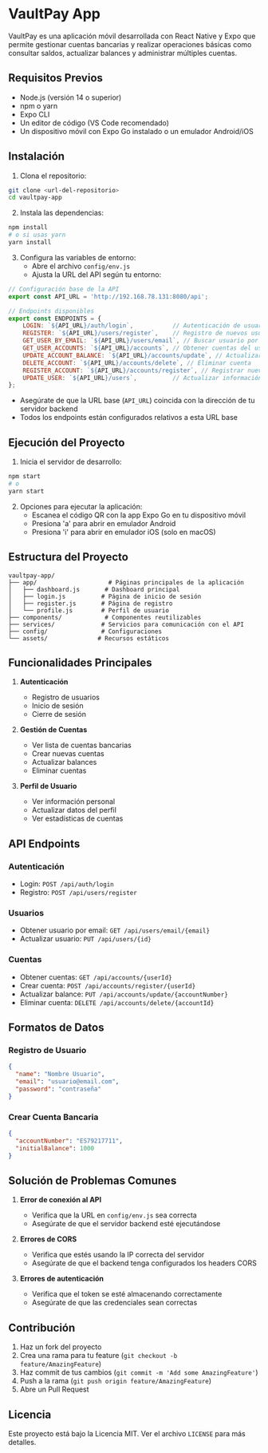 # VaultPay App

VaultPay es una aplicación móvil desarrollada con React Native y Expo que permite gestionar cuentas bancarias y realizar operaciones básicas como consultar saldos, actualizar balances y administrar múltiples cuentas.

## Requisitos Previos

- Node.js (versión 14 o superior)
- npm o yarn
- Expo CLI
- Un editor de código (VS Code recomendado)
- Un dispositivo móvil con Expo Go instalado o un emulador Android/iOS

## Instalación

1. Clona el repositorio:
```bash
git clone <url-del-repositorio>
cd vaultpay-app
```

2. Instala las dependencias:
```bash
npm install
# o si usas yarn
yarn install
```

3. Configura las variables de entorno:
   - Abre el archivo `config/env.js`
   - Ajusta la URL del API según tu entorno:
```javascript
// Configuración base de la API
export const API_URL = 'http://192.168.78.131:8080/api';

// Endpoints disponibles
export const ENDPOINTS = {
    LOGIN: `${API_URL}/auth/login`,           // Autenticación de usuarios
    REGISTER: `${API_URL}/users/register`,    // Registro de nuevos usuarios
    GET_USER_BY_EMAIL: `${API_URL}/users/email`, // Buscar usuario por email
    GET_USER_ACCOUNTS: `${API_URL}/accounts`, // Obtener cuentas del usuario
    UPDATE_ACCOUNT_BALANCE: `${API_URL}/accounts/update`, // Actualizar balance
    DELETE_ACCOUNT: `${API_URL}/accounts/delete`, // Eliminar cuenta
    REGISTER_ACCOUNT: `${API_URL}/accounts/register`, // Registrar nueva cuenta
    UPDATE_USER: `${API_URL}/users`,          // Actualizar información del usuario
};
```

   - Asegúrate de que la URL base (`API_URL`) coincida con la dirección de tu servidor backend
   - Todos los endpoints están configurados relativos a esta URL base

## Ejecución del Proyecto

1. Inicia el servidor de desarrollo:
```bash
npm start
# o
yarn start
```

2. Opciones para ejecutar la aplicación:
   - Escanea el código QR con la app Expo Go en tu dispositivo móvil
   - Presiona 'a' para abrir en emulador Android
   - Presiona 'i' para abrir en emulador iOS (solo en macOS)

## Estructura del Proyecto

```
vaultpay-app/
├── app/                    # Páginas principales de la aplicación
│   ├── dashboard.js       # Dashboard principal
│   ├── login.js          # Página de inicio de sesión
│   ├── register.js       # Página de registro
│   └── profile.js        # Perfil de usuario
├── components/            # Componentes reutilizables
├── services/             # Servicios para comunicación con el API
├── config/               # Configuraciones
└── assets/              # Recursos estáticos
```

## Funcionalidades Principales

1. **Autenticación**
   - Registro de usuarios
   - Inicio de sesión
   - Cierre de sesión

2. **Gestión de Cuentas**
   - Ver lista de cuentas bancarias
   - Crear nuevas cuentas
   - Actualizar balances
   - Eliminar cuentas

3. **Perfil de Usuario**
   - Ver información personal
   - Actualizar datos del perfil
   - Ver estadísticas de cuentas

## API Endpoints

### Autenticación
- Login: `POST /api/auth/login`
- Registro: `POST /api/users/register`

### Usuarios
- Obtener usuario por email: `GET /api/users/email/{email}`
- Actualizar usuario: `PUT /api/users/{id}`

### Cuentas
- Obtener cuentas: `GET /api/accounts/{userId}`
- Crear cuenta: `POST /api/accounts/register/{userId}`
- Actualizar balance: `PUT /api/accounts/update/{accountNumber}`
- Eliminar cuenta: `DELETE /api/accounts/delete/{accountId}`

## Formatos de Datos

### Registro de Usuario
```json
{
  "name": "Nombre Usuario",
  "email": "usuario@email.com",
  "password": "contraseña"
}
```

### Crear Cuenta Bancaria
```json
{
  "accountNumber": "ES79217711",
  "initialBalance": 1000
}
```

## Solución de Problemas Comunes

1. **Error de conexión al API**
   - Verifica que la URL en `config/env.js` sea correcta
   - Asegúrate de que el servidor backend esté ejecutándose

2. **Errores de CORS**
   - Verifica que estés usando la IP correcta del servidor
   - Asegúrate de que el backend tenga configurados los headers CORS

3. **Errores de autenticación**
   - Verifica que el token se esté almacenando correctamente
   - Asegúrate de que las credenciales sean correctas

## Contribución

1. Haz un fork del proyecto
2. Crea una rama para tu feature (`git checkout -b feature/AmazingFeature`)
3. Haz commit de tus cambios (`git commit -m 'Add some AmazingFeature'`)
4. Push a la rama (`git push origin feature/AmazingFeature`)
5. Abre un Pull Request

## Licencia

Este proyecto está bajo la Licencia MIT. Ver el archivo `LICENSE` para más detalles. 